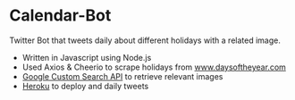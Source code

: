 # Calendar-Bot
Twitter Bot that tweets daily about different holidays with a related image.

  * Written in Javascript using Node.js
  * Used Axios & Cheerio to scrape holidays from www.daysoftheyear.com
  * [Google Custom Search API](https://developers.google.com/custom-search) to retrieve relevant images
  * [Heroku](https://www.heroku.com) to deploy and daily tweets
  
  
  
